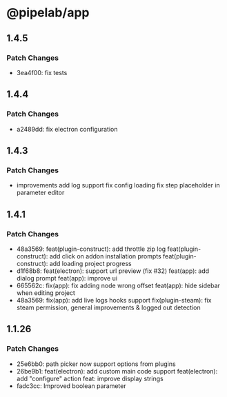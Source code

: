 # @pipelab/app

## 1.4.5

### Patch Changes

- 3ea4f00: fix tests

## 1.4.4

### Patch Changes

- a2489dd: fix electron configuration

## 1.4.3

### Patch Changes

- improvements
  add log support
  fix config loading
  fix step placeholder in parameter editor

## 1.4.1

### Patch Changes

- 48a3569: feat(plugin-construct): add throttle zip log
  feat(plugin-construct): add click on addon installation prompts
  feat(plugin-construct): add loading project progress
- d1f68b8: feat(electron): support url preview (fix #32)
  feat(app): add dialog prompt
  feat(app): improve ui
- 665562c: fix(app): fix adding node wrong offset
  feat(app): hide sidebar when editing project
- 48a3569: fix(app): add live logs hooks support
  fix(plugin-steam): fix steam permission, general improvements & logged out detection

## 1.1.26

### Patch Changes

- 25e6bb0: path picker now support options from plugins
- 26be9b1: feat(electron): add custom main code support
  feat(electron): add "configure" action
  feat: improve display strings
- fadc3cc: Improved boolean parameter
